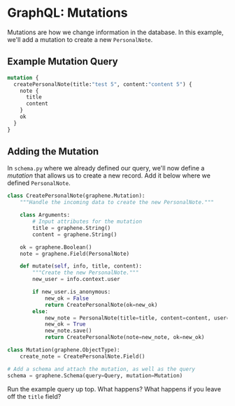 # GraphQL: Mutations

Mutations are how we change information in the database. In this example, we'll add a mutation to create a new `PersonalNote`.

## Example Mutation Query

```graphql
mutation {
  createPersonalNote(title:"test 5", content:"content 5") {
    note {
      title
      content
    }
    ok
  }
}
```

## Adding the Mutation

In `schema.py` where we already defined our query, we'll now define a _mutation_
that allows us to create a new record. Add it below where we defined
`PersonalNote`.


```python
class CreatePersonalNote(graphene.Mutation):
    """Handle the incoming data to create the new PersonalNote."""

    class Arguments:
        # Input attributes for the mutation
        title = graphene.String()
        content = graphene.String()

    ok = graphene.Boolean()
    note = graphene.Field(PersonalNote)

    def mutate(self, info, title, content):
        """Create the new PersonalNote."""
        new_user = info.context.user

        if new_user.is_anonymous:
            new_ok = False
            return CreatePersonalNote(ok=new_ok)
        else:
            new_note = PersonalNote(title=title, content=content, user=new_user)
            new_ok = True
            new_note.save()
            return CreatePersonalNote(note=new_note, ok=new_ok)

class Mutation(graphene.ObjectType):
    create_note = CreatePersonalNote.Field()

# Add a schema and attach the mutation, as well as the query
schema = graphene.Schema(query=Query, mutation=Mutation)
```

Run the example query up top. What happens? What happens if you leave off the `title` field?